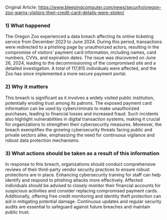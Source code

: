 Original Article: https://www.bleepingcomputer.com/news/security/oregon-zoo-warns-visitors-their-credit-card-details-were-stolen/

### 1) What happened

The Oregon Zoo experienced a data breach affecting its online ticketing service from December 2023 to June 2024. During this period, transactions were redirected to a phishing page by unauthorized actors, resulting in the compromise of visitors' payment card information, including names, card numbers, CVVs, and expiration dates. The issue was discovered on June 26, 2024, leading to the decommissioning of the compromised site and a detailed investigation. A total of 117,815 individuals were affected, and the Zoo has since implemented a more secure payment portal.

### 2) Why it matters

This breach is significant as it involves a widely visited public institution, potentially eroding trust among its patrons. The exposed payment card information can be used by cybercriminals to make unauthorized purchases, leading to financial losses and increased fraud. Such incidents also highlight vulnerabilities in digital transaction systems, making it crucial for organizations to strengthen their cybersecurity measures. Moreover, the breach exemplifies the growing cybersecurity threats facing public and private sectors alike, emphasizing the need for continuous vigilance and robust data protection mechanisms.

### 3) What actions should be taken as a result of this information

In response to this breach, organizations should conduct comprehensive reviews of their third-party vendor security practices to ensure robust protections are in place. Enhancing cybersecurity training for staff can help identify and respond to phishing attacks more effectively. Affected individuals should be advised to closely monitor their financial accounts for suspicious activities and consider replacing compromised payment cards. Additionally, offering free credit monitoring and identity theft protection can aid in mitigating potential damage. Continuous updates and regular security audits are essential to safeguard against future breaches and maintain public trust.
